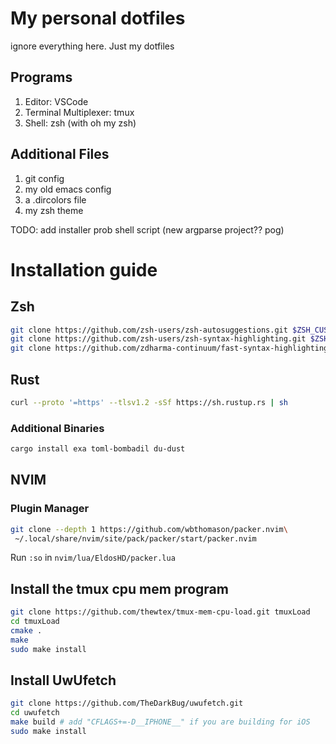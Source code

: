 # My personal dotfiles

ignore everything here. Just my dotfiles
## Programs

1. Editor: VSCode
2. Terminal Multiplexer: tmux
3. Shell: zsh (with oh my zsh)

## Additional Files

1. git config
2. my old emacs config
3. a .dircolors file
4. my zsh theme

TODO: add installer
prob shell script
(new argparse project?? pog)

# Installation guide

## Zsh
```bash
git clone https://github.com/zsh-users/zsh-autosuggestions.git $ZSH_CUSTOM/plugins/zsh-autosuggestions
git clone https://github.com/zsh-users/zsh-syntax-highlighting.git $ZSH_CUSTOM/plugins/zsh-syntax-highlighting
git clone https://github.com/zdharma-continuum/fast-syntax-highlighting.git ${ZSH_CUSTOM:-$HOME/.oh-my-zsh/custom}/plugins/fast-syntax-highlighting
```

## Rust

```bash
curl --proto '=https' --tlsv1.2 -sSf https://sh.rustup.rs | sh
```

### Additional Binaries

```bash
cargo install exa toml-bombadil du-dust
```

## NVIM

### Plugin Manager

```bash
git clone --depth 1 https://github.com/wbthomason/packer.nvim\
 ~/.local/share/nvim/site/pack/packer/start/packer.nvim
```

Run `:so` in `nvim/lua/EldosHD/packer.lua`

## Install the tmux cpu mem program

```bash
git clone https://github.com/thewtex/tmux-mem-cpu-load.git tmuxLoad
cd tmuxLoad
cmake .
make
sudo make install
```

## Install UwUfetch

```bash
git clone https://github.com/TheDarkBug/uwufetch.git
cd uwufetch
make build # add "CFLAGS+=-D__IPHONE__" if you are building for iOS
sudo make install
```


